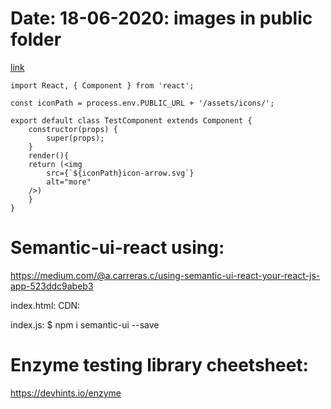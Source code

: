 # Date: 18-06-2020: images in public folder

[link](https://stackoverflow.com/questions/50729967/src-images-folder-in-create-react-app)

```
import React, { Component } from 'react';

const iconPath = process.env.PUBLIC_URL + '/assets/icons/';

export default class TestComponent extends Component {
    constructor(props) {
        super(props);
    }
    render(){
    return (<img
        src={`${iconPath}icon-arrow.svg`}
        alt="more"
    />)
    }
}
```

# Semantic-ui-react using:
  https://medium.com/@a.carreras.c/using-semantic-ui-react-your-react-js-app-523ddc9abeb3
  
  index.html:
  CDN:
  <link rel="stylesheet" href="//cdnjs.cloudflare.com/ajax/libs/semantic-ui/2.3.1/semantic.min.css"></link>
  
  index.js:
  $ npm i semantic-ui --save

# Enzyme testing library cheetsheet:
   https://devhints.io/enzyme
